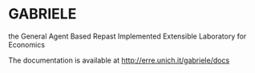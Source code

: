 # GABRIELE
the General Agent Based Repast Implemented Extensible Laboratory for Economics

The documentation is available at http://erre.unich.it/gabriele/docs
